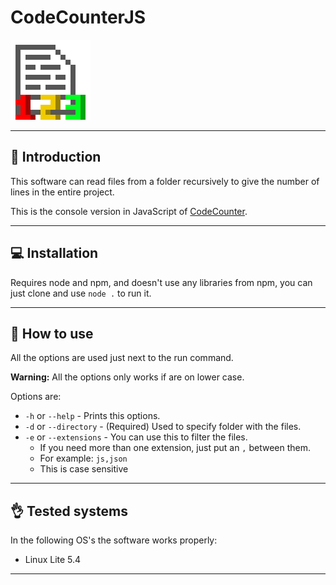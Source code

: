 # CodeCounterJS
![](icon.png)

___

## 📖️ Introduction
This software can read files from a folder recursively to give the number of lines in the entire project.

This is the console version in JavaScript of [CodeCounter](https://github.com/XxSEGxX/CodeCounter).

___

## 💻️ Installation
Requires node and npm, and doesn't use any libraries from npm, you can just clone and use `node .` to run it.

___

## 🔧️ How to use
All the options are used just next to the run command.

**Warning:** All the options only works if are on lower case.

Options are:
* `-h` or `--help` - Prints this options.
* `-d` or `--directory` - (Required) Used to specify folder with the files.
* `-e` or `--extensions` - You can use this to filter the files.
    * If you need more than one extension, just put an `,` between them.
    * For example: `js,json`
    * This is case sensitive

___

## 👌️ Tested systems
In the following OS's the software works properly:
* Linux Lite 5.4

____